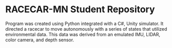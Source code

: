 # RACECAR-MN Student Repository
Program was created using Python integrated with a C#, Unity simulator. It directed a racecar to move autonomously with a series of states that utilized environmental data. This data was derived from an emulated IMU, LIDAR, color camera, and depth sensor.
